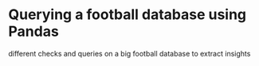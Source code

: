 # Querying a football database using Pandas

different checks and queries on a big football database to extract insights

